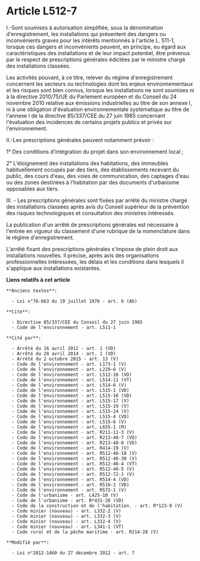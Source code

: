 # Article L512-7

I.-Sont soumises à autorisation simplifiée, sous la dénomination d'enregistrement, les installations qui présentent des
dangers ou inconvénients graves pour les intérêts mentionnés à l'article L. 511-1, lorsque ces dangers et inconvénients
peuvent, en principe, eu égard aux caractéristiques des installations et de leur impact potentiel, être prévenus par le
respect de prescriptions générales édictées par le ministre chargé des installations classées. 

Les activités pouvant, à ce titre, relever du régime d'enregistrement concernent les secteurs ou technologies dont les enjeux
environnementaux et les risques sont bien connus, lorsque les installations ne sont soumises ni à la directive 2010/75/UE du
Parlement européen et du Conseil du 24 novembre 2010 relative aux émissions industrielles au titre de son annexe I, ni à une
obligation d'évaluation environnementale systématique au titre de l'annexe I de la directive 85/337/CEE du 27 juin 1985
concernant l'évaluation des incidences de certains projets publics et privés sur l'environnement. 

II.-Les prescriptions générales peuvent notamment prévoir : 

1° Des conditions d'intégration du projet dans son environnement local ; 

2° L'éloignement des installations des habitations, des immeubles habituellement occupés par des tiers, des établissements
recevant du public, des cours d'eau, des voies de communication, des captages d'eau ou des zones destinées à l'habitation par
des documents d'urbanisme opposables aux tiers.

III. - Les prescriptions générales sont fixées par arrêté du ministre chargé des installations classées après avis du Conseil
supérieur de la prévention des risques technologiques et consultation des ministres intéressés. 

La publication d'un arrêté de prescriptions générales est nécessaire à l'entrée en vigueur du classement d'une rubrique de la
nomenclature dans le régime d'enregistrement. 

L'arrêté fixant des prescriptions générales s'impose de plein droit aux installations nouvelles. Il précise, après avis des
organisations professionnelles intéressées, les délais et les conditions dans lesquels il s'applique aux installations
existantes.

**Liens relatifs à cet article**

	**Anciens textes**:

	  - Loi n°76-663 du 19 juillet 1976 - art. 6 (Ab)

	**Cite**:

	  - Directive 85/337/CEE du Conseil du 27 juin 1985
	  - Code de l'environnement - art. L511-1

	**Cité par**:

	  - Arrêté du 16 avril 2012 - art. 1 (VD)
	  - Arrêté du 28 avril 2014 - art. 1 (VD)
	  - Arrêté du 2 octobre 2015 - art. 13 (V)
	  - Code de l'environnement - art. L173-1 (V)
	  - Code de l'environnement - art. L229-6 (V)
	  - Code de l'environnement - art. L512-16 (VD)
	  - Code de l'environnement - art. L514-11 (VT)
	  - Code de l'environnement - art. L514-6 (V)
	  - Code de l'environnement - art. L515-1 (VD)
	  - Code de l'environnement - art. L515-16 (VD)
	  - Code de l'environnement - art. L515-17 (V)
	  - Code de l'environnement - art. L515-19 (V)
	  - Code de l'environnement - art. L515-24 (V)
	  - Code de l'environnement - art. L515-4 (VD)
	  - Code de l'environnement - art. L515-6 (V)
	  - Code de l'environnement - art. L655-1 (M)
	  - Code de l'environnement - art. R211-11-3 (V)
	  - Code de l'environnement - art. R213-48-7 (VD)
	  - Code de l'environnement - art. R213-48-8 (VD)
	  - Code de l'environnement - art. R414-19 (V)
	  - Code de l'environnement - art. R512-46-18 (V)
	  - Code de l'environnement - art. R512-46-30 (V)
	  - Code de l'environnement - art. R512-46-4 (VT)
	  - Code de l'environnement - art. R512-46-5 (V)
	  - Code de l'environnement - art. R512-72-1 (V)
	  - Code de l'environnement - art. R514-4 (VD)
	  - Code de l'environnement - art. R516-1 (VD)
	  - Code de l'environnement - art. R572-1 (V)
	  - Code de l'urbanisme - art. L425-10 (V)
	  - Code de l'urbanisme - art. R*431-20 (VD)
	  - Code de la construction et de l'habitation. - art. R*123-9 (V)
	  - Code minier (nouveau) - art. L332-2 (V)
	  - Code minier (nouveau) - art. L332-3 (V)
	  - Code minier (nouveau) - art. L332-4 (V)
	  - Code minier (nouveau) - art. L341-1 (VT)
	  - Code rural et de la pêche maritime - art. R214-28 (V)

	**Modifié par**:

	  - Loi n°2012-1460 du 27 décembre 2012 - art. 7
